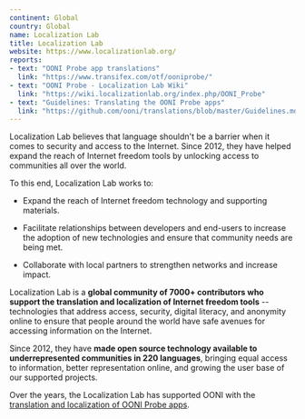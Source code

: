 ```yaml
---
continent: Global
country: Global
name: Localization Lab
title: Localization Lab
website: https://www.localizationlab.org/
reports:
- text: "OONI Probe app translations"
  link: "https://www.transifex.com/otf/ooniprobe/"
- text: "OONI Probe - Localization Lab Wiki"
  link: "https://wiki.localizationlab.org/index.php/OONI_Probe"
- text: "Guidelines: Translating the OONI Probe apps"
  link: "https://github.com/ooni/translations/blob/master/Guidelines.md"
---
```


Localization Lab believes that language shouldn't be a barrier when it comes to security and access to the Internet. Since 2012, they have helped expand the reach of Internet freedom tools by unlocking access to communities all over the world. 

To this end, Localization Lab works to: 

* Expand the reach of Internet freedom technology and supporting materials.

* Facilitate relationships between developers and end-users to increase the adoption of new technologies and ensure that community needs are being met.

* Collaborate with local partners to strengthen networks and increase impact.

Localization Lab is a **global community of 7000+ contributors who support the translation and localization of Internet freedom tools** -- technologies that address access, security, digital literacy, and anonymity online to ensure that people around the world have safe avenues for accessing information on the Internet.

Since 2012, they have **made open source technology available to underrepresented communities in 220 languages**, bringing equal access to information, better representation online, and growing the user base of our supported projects.

Over the years, the Localization Lab has supported OONI with the [translation and localization of OONI Probe apps](https://www.transifex.com/otf/ooniprobe/).

